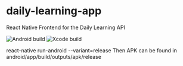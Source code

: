 # daily-learning-app
React Native Frontend for the Daily Learning API

![Android build](https://github.com/sharshi/daily-learning-app/workflows/Android%20build/badge.svg?branch=master)
![Xcode build](https://github.com/sharshi/daily-learning-app/workflows/Xcode%20build/badge.svg)


react-native run-android --variant=release
Then APK can be found in android/app/build/outputs/apk/release